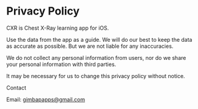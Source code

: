 # Privacy Policy

CXR is Chest X-Ray learning app for iOS.

Use the data from the app as a guide.
We will do our best to keep the data as accurate as possible.
But we are not liable for any inaccuracies.

We do not collect any personal information from users, nor do we share your personal information with third parties.

It may be necessary for us to change this privacy policy without notice.

Contact

Email: gimbapapps@gmail.com
